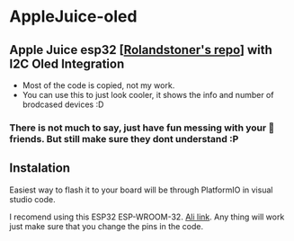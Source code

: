 # AppleJuice-oled
## Apple Juice esp32 [[Rolandstoner's repo](https://github.com/ronaldstoner/AppleJuice-ESP32)] with I2C Oled Integration
* Most of the code is copied, not my work.
* You can use this to just look cooler, it shows the info and number of brodcased devices :D
### There is not much to say, just have fun messing with your 🍎 friends. But still make sure they dont understand :P

## Instalation
Easiest way to flash it to your board will be through PlatformIO in visual studio code.

I recomend using this ESP32 ESP-WROOM-32. [Ali link](https://www.aliexpress.com/item/1005005178736422.html?gatewayAdapt=glo2isr). Any thing will work just make sure that you change the pins in the code.
